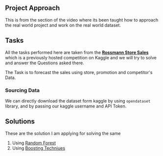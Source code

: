 ## Project Approach 
This is from the section of the video where its been taught how to approach the real world project and work on the real world dataset.

## Tasks
All the tasks performed here are taken from the [**Rossmann Store Sales**](https://www.kaggle.com/c/rossmann-store-sales/overview) which is a previously hosted competition on Kaggle and we will try to solve and answer the Questions asked there.

The Task is to forecast the sales using store, promotion and competitor's Data.

### Sourcing Data
We can directly download the dataset form kaggle by using `opendataset` library, and by passing our kaggle username and API Token.

## Solutions
These are the solution I am applying for solving the same
1. Using [Random Forest](./RandFor_Sol.ipynb)
1. Using [Boosting Techniues](./Boosting_sol.ipynb)